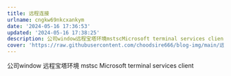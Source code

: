 ```yaml
---
title: 远程连接
urlname: cngkw69nkcxankym
date: '2024-05-16 17:36:53'
updated: '2024-05-16 17:38:25'
description: 公司window远程宝塔环境mstscMicrosoft terminal services client
cover: 'https://raw.githubusercontent.com/choodsire666/blog-img/main/远程连接/cover.jpg'
---
```

公司window
远程宝塔环境
mstsc
Microsoft terminal services client
